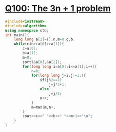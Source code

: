 # [Q100: The 3n + 1 problem](http://domen111.github.io/UVa-Easy-Viewer/?100)
```cpp
#include<iostream>
#include<algorithm>
using namespace std;
int main(){
	long long a[2]={},n,m=0,c,b;
	while(cin>>a[0]>>a[1]){
		c=a[0];
		b=a[1];
		m=0;
		sort(&a[0],&a[2]);
		for(long long i=a[0];i<=a[1];i++){
			n=0;
			for(long long j=i;j!=1;){
				if(j%2==1)
					j=j*3+1;
				else
					j=j/2;
				n++;
			}
			m=max(m,n);
		}
		cout<<c<<" "<<b<<" "<<m+1<<"\n";
	}
}
```
